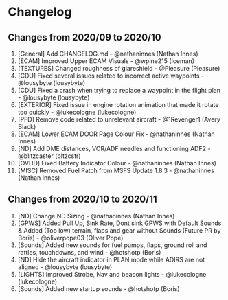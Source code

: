 # Changelog
<!-- ⚠⚠ Please follow the format provided ⚠⚠ -->
<!-- Always use "1." at the start instead of "2. " or "X. " as GitHub will auto renumber everything. -->
<!-- Use the following format below -->
<!--  1. [Changed Area] Title of changes - @github username (Name)  -->


## Changes from 2020/09 to 2020/10
1. [General] Add CHANGELOG.md - @nathaninnes (Nathan Innes)
2. [ECAM] Improved Upper ECAM Visuals - @wpine215 (Iceman)
3. [TEXTURES] Changed roughness of glareshield - @Pleasure (Pleasure)
4. [CDU] Fixed several issues related to incorrect active waypoints - @lousybyte (lousybyte)
5. [CDU] Fixed a crash when trying to replace a waypoint in the flight plan - @lousybyte (lousybyte)
6. [EXTERIOR] Fixed issue in engine rotation animation that made it rotate too quickly - @lukecologne (lukecologne)
7. [PFD] Remove code related to unrelevant aircraft - @1Revenger1 (Avery Black)
8. [ECAM] Lower ECAM DOOR Page Colour Fix - @nathaninnes (Nathan Innes)
9. [ND] Add DME distances, VOR/ADF needles and functioning ADF2 - @blitzcaster (bltzcstr)
10. [OVHD] Fixed Battery Indicator Colour - @nathaninnes (Nathan Innes)
11. [MISC] Removed Fuel Patch from MSFS Update 1.8.3 - @nathaninnes (Nathan Innes)

## Changes from 2020/10 to 2020/11
1. [ND] Change ND Sizing - @nathaninnes (Nathan Innes)
2. [GPWS] Added Pull Up, Sink Rate, Dont sink GPWS with Default Sounds & Added (Too low) terrain, flaps and gear without Sounds (Future PR by Boris) - @oliverpope03 (Oliver Pope)
3. [Sounds] Added new sounds for fuel pumps, flaps, ground roll and rattles, touchdowns, and wind - @hotshotp (Boris)
4. [ND] Hide the aircraft indicator in PLAN mode while ADIRS are not aligned - @lousybyte (lousybyte)
5. [LIGHTS] Improved Strobe, Nav and beacon lights - @lukecologne (lukecologne)
6. [Sounds] Added new startup sounds - @hotshotp (Boris)
